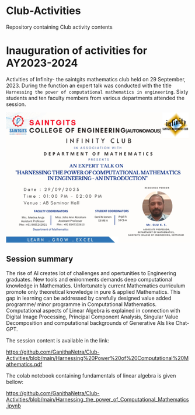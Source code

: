 # Club-Activities
Repository containing Club activity contents

# Inauguration of activities for AY2023-2024

Activities of Infinity- the saintgits mathematics club held on 29 September, 2023. During the function an expert talk was conducted  with the title `Harnessing the power of computational mathematics in engineering`. Sixty students and ten faculty members from various departments attended the session.

![](https://github.com/GanithaNetra/Club-Activities/blob/main/Infinity-%20Mathematics%20club.bmp)

## Session summary

The rise of AI creates lot of challenges and opertunities to Engineering graduates. New tools and enironments demands deep computational knowledge in Mathematics. Unfortunately current Mathematics curriculum promote only theoretical knowledge in pure & applied Mathematics. This gap in learning can be addressed by carefully designed value added programme/ minor programme in Computational Mathematics. Computational aspects of Linear Algebra is explained in connection with Digital Image Processing, Principal Component Analysis, Singular Value Decomposition and computational backgrounds of Generative AIs like Chat-GPT.


The session content is available in the link:

<https://github.com/GanithaNetra/Club-Activities/blob/main/Harnessing%20Power%20of%20Computational%20Mathematics.pdf>

The colab notebook containing fundamentals of linear algebra is given bellow:

<https://github.com/GanithaNetra/Club-Activities/blob/main/Harnessing_the_power_of_Computational_Mathematics.ipynb>
